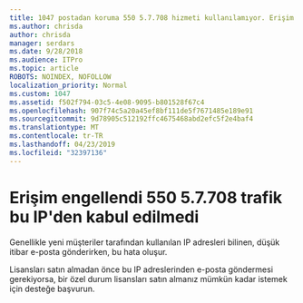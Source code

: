```yaml
---
title: 1047 postadan koruma 550 5.7.708 hizmeti kullanılamıyor. Erişim engellendi, kabul edilmedi bu IP trafiği
ms.author: chrisda
author: chrisda
manager: serdars
ms.date: 9/28/2018
ms.audience: ITPro
ms.topic: article
ROBOTS: NOINDEX, NOFOLLOW
localization_priority: Normal
ms.custom: 1047
ms.assetid: f502f794-03c5-4e08-9095-b801528f67c4
ms.openlocfilehash: 907f74c5a20a45ef8bf111de5f7671485e189e91
ms.sourcegitcommit: 9d78905c512192ffc4675468abd2efc5f2e4baf4
ms.translationtype: MT
ms.contentlocale: tr-TR
ms.lasthandoff: 04/23/2019
ms.locfileid: "32397136"
---
```

# <a name="550-57708-access-denied-traffic-not-accepted-from-this-ip"></a>Erişim engellendi 550 5.7.708 trafik bu IP'den kabul edilmedi

Genellikle yeni müşteriler tarafından kullanılan IP adresleri bilinen, düşük itibar e-posta gönderirken, bu hata oluşur.

Lisansları satın almadan önce bu IP adreslerinden e-posta göndermesi gerekiyorsa, bir özel durum lisansları satın almanız mümkün kadar istemek için desteğe başvurun.
